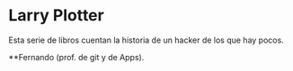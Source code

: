 # Larry Plotter

Esta serie de libros cuentan la historia de un hacker de los que hay pocos.

**Fernando (prof. de git y de Apps).
